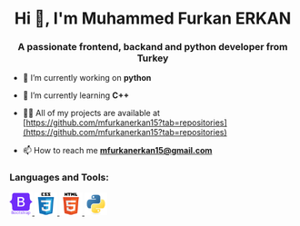 <h1 align="center">Hi 👋, I'm Muhammed Furkan ERKAN</h1>
<h3 align="center">A passionate frontend, backand and python developer from Turkey</h3>

- 🔭 I’m currently working on **python**

- 🌱 I’m currently learning **C++**

- 👨‍💻 All of my projects are available at [https://github.com/mfurkanerkan15?tab=repositories](https://github.com/mfurkanerkan15?tab=repositories)

- 📫 How to reach me **mfurkanerkan15@gmail.com**

<h3 align="left">Languages and Tools:</h3>
<p align="left"> <a href="https://getbootstrap.com" target="_blank" rel="noreferrer"> <img src="https://raw.githubusercontent.com/devicons/devicon/master/icons/bootstrap/bootstrap-plain-wordmark.svg" alt="bootstrap" width="40" height="40"/> </a> <a href="https://www.w3schools.com/css/" target="_blank" rel="noreferrer"> <img src="https://raw.githubusercontent.com/devicons/devicon/master/icons/css3/css3-original-wordmark.svg" alt="css3" width="40" height="40"/> </a> <a href="https://www.w3.org/html/" target="_blank" rel="noreferrer"> <img src="https://raw.githubusercontent.com/devicons/devicon/master/icons/html5/html5-original-wordmark.svg" alt="html5" width="40" height="40"/> </a> <a href="https://www.python.org" target="_blank" rel="noreferrer"> <img src="https://raw.githubusercontent.com/devicons/devicon/master/icons/python/python-original.svg" alt="python" width="40" height="40"/> </a> </p>
